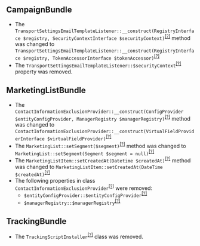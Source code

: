 CampaignBundle
--------------
* The `TransportSettingsEmailTemplateListener::__construct(RegistryInterface $registry, SecurityContextInterface $securityContext)`<sup>[[?]](https://github.com/oroinc/OroCRMMarketingBundle/tree/2.2.0/src/Oro/Bundle/CampaignBundle/Form/EventListener/TransportSettingsEmailTemplateListener.php#L33 "Oro\Bundle\CampaignBundle\Form\EventListener\TransportSettingsEmailTemplateListener")</sup> method was changed to `TransportSettingsEmailTemplateListener::__construct(RegistryInterface $registry, TokenAccessorInterface $tokenAccessor)`<sup>[[?]](https://github.com/oroinc/OroCRMMarketingBundle/tree/2.3.0/src/Oro/Bundle/CampaignBundle/Form/EventListener/TransportSettingsEmailTemplateListener.php#L32 "Oro\Bundle\CampaignBundle\Form\EventListener\TransportSettingsEmailTemplateListener")</sup>
* The `TransportSettingsEmailTemplateListener::$securityContext`<sup>[[?]](https://github.com/oroinc/OroCRMMarketingBundle/tree/2.2.0/src/Oro/Bundle/CampaignBundle/Form/EventListener/TransportSettingsEmailTemplateListener.php#L27 "Oro\Bundle\CampaignBundle\Form\EventListener\TransportSettingsEmailTemplateListener::$securityContext")</sup> property was removed.

MarketingListBundle
-------------------
* The `ContactInformationExclusionProvider::__construct(ConfigProvider $entityConfigProvider, ManagerRegistry $managerRegistry)`<sup>[[?]](https://github.com/oroinc/OroCRMMarketingBundle/tree/2.2.0/src/Oro/Bundle/MarketingListBundle/Provider/ContactInformationExclusionProvider.php#L30 "Oro\Bundle\MarketingListBundle\Provider\ContactInformationExclusionProvider")</sup> method was changed to `ContactInformationExclusionProvider::__construct(VirtualFieldProviderInterface $virtualFieldProvider)`<sup>[[?]](https://github.com/oroinc/OroCRMMarketingBundle/tree/2.3.0/src/Oro/Bundle/MarketingListBundle/Provider/ContactInformationExclusionProvider.php#L21 "Oro\Bundle\MarketingListBundle\Provider\ContactInformationExclusionProvider")</sup>
* The `MarketingList::setSegment($segment)`<sup>[[?]](https://github.com/oroinc/OroCRMMarketingBundle/tree/2.2.0/src/Oro/Bundle/MarketingListBundle/Entity/MarketingList.php#L291 "Oro\Bundle\MarketingListBundle\Entity\MarketingList")</sup> method was changed to `MarketingList::setSegment(Segment $segment = null)`<sup>[[?]](https://github.com/oroinc/OroCRMMarketingBundle/tree/2.3.0/src/Oro/Bundle/MarketingListBundle/Entity/MarketingList.php#L291 "Oro\Bundle\MarketingListBundle\Entity\MarketingList")</sup>
* The `MarketingListItem::setCreatedAt(Datetime $createdAt)`<sup>[[?]](https://github.com/oroinc/OroCRMMarketingBundle/tree/2.2.0/src/Oro/Bundle/MarketingListBundle/Entity/MarketingListItem.php#L115 "Oro\Bundle\MarketingListBundle\Entity\MarketingListItem")</sup> method was changed to `MarketingListItem::setCreatedAt(DateTime $createdAt)`<sup>[[?]](https://github.com/oroinc/OroCRMMarketingBundle/tree/2.3.0/src/Oro/Bundle/MarketingListBundle/Entity/MarketingListItem.php#L115 "Oro\Bundle\MarketingListBundle\Entity\MarketingListItem")</sup>
* The following properties in class `ContactInformationExclusionProvider`<sup>[[?]](https://github.com/oroinc/OroCRMMarketingBundle/tree/2.2.0/src/Oro/Bundle/MarketingListBundle/Provider/ContactInformationExclusionProvider.php#L19 "Oro\Bundle\MarketingListBundle\Provider\ContactInformationExclusionProvider")</sup> were removed:
   - `$entityConfigProvider::$entityConfigProvider`<sup>[[?]](https://github.com/oroinc/OroCRMMarketingBundle/tree/2.2.0/src/Oro/Bundle/MarketingListBundle/Provider/ContactInformationExclusionProvider.php#L19 "Oro\Bundle\MarketingListBundle\Provider\ContactInformationExclusionProvider::$entityConfigProvider")</sup>
   - `$managerRegistry::$managerRegistry`<sup>[[?]](https://github.com/oroinc/OroCRMMarketingBundle/tree/2.2.0/src/Oro/Bundle/MarketingListBundle/Provider/ContactInformationExclusionProvider.php#L24 "Oro\Bundle\MarketingListBundle\Provider\ContactInformationExclusionProvider::$managerRegistry")</sup>

TrackingBundle
--------------
* The `TrackingScriptInstaller`<sup>[[?]](https://github.com/oroinc/OroCRMMarketingBundle/tree/2.2.0/src/Oro/Bundle/TrackingBundle/Migration/TrackingScriptInstaller.php#L8 "Oro\Bundle\TrackingBundle\Migration\TrackingScriptInstaller")</sup> class was removed.

